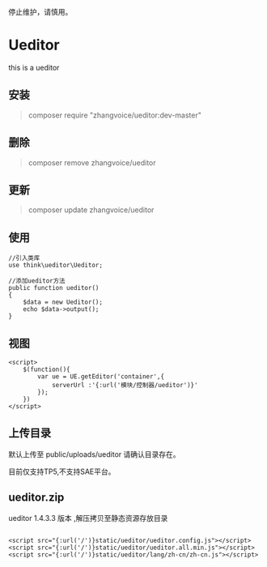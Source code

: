 停止维护，请慎用。

# Ueditor
this is a ueditor

## 安装

> composer require "zhangvoice/ueditor:dev-master"

## 删除

> composer remove zhangvoice/ueditor

## 更新

> composer update zhangvoice/ueditor

## 使用

```
//引入类库
use think\ueditor\Ueditor;
```

```
//添加ueditor方法
public function ueditor()
{
    $data = new Ueditor();
    echo $data->output();
}
```
## 视图

```
<script>
    $(function(){
        var ue = UE.getEditor('container',{
            serverUrl :'{:url('模块/控制器/ueditor')}'
        });
    })
</script>
```

## 上传目录

默认上传至 public/uploads/ueditor 请确认目录存在。

目前仅支持TP5,不支持SAE平台。

## ueditor.zip

ueditor 1.4.3.3 版本 ,解压拷贝至静态资源存放目录

```

<script src="{:url('/')}static/ueditor/ueditor.config.js"></script>
<script src="{:url('/')}static/ueditor/ueditor.all.min.js"></script>
<script src="{:url('/')}static/ueditor/lang/zh-cn/zh-cn.js"></script>

```